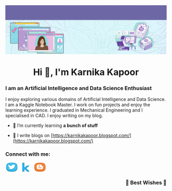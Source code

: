<a href="https://github.com/KarnikaKapoor/">
  <img align="center"    src="https://github.com/KarnikaKapoor/karnikakapoor/blob/main/Pink%20and%20Purple%20Floral%20Patterned%20General%20Linkedin%20Banner%20(1).gif?raw=true" />
</a>


<h1 align="center">Hi 👋, I'm Karnika Kapoor</h1>
<h3>I am an Artificial Intelligence and Data Science Enthusiast </h3>
I enjoy exploring various domains of Artificial Intelligence and Data Science. I am a Kaggle Notebook Master. I work on fun projects and enjoy the learning experience. I graduated in Mechanical Engineering and I specialised in CAD. I enjoy writing on my blog. 

- 🌱 I’m currently learning **a bunch of stuff**

- 📝 I write blogs on [https://karnikakapoor.blogspot.com/](https://karnikakapoor.blogspot.com/)

<h3 align="left">Connect with me:</h3>
<p align="left">
<a href="https://twitter.com/karnikakapoor" target="blank"><img align="center" src="https://github.com/KarnikaKapoor/karnikakapoor/blob/main/icons/185559_twitter_icon.png?raw=true" alt="karnikakapoor" height="30" width="40" /></a>
<a href="https://kaggle.com/@karnikakapoor" target="blank"><img align="center" src="https://github.com/KarnikaKapoor/karnikakapoor/blob/main/icons/4519136_kaggle_icon.png?raw=true" alt="@karnikakapoor" height="30" width="40" /></a>
<a href="/https://karnikakapoor.blogspot.com/" target="blank"><img align="center" src="https://github.com/KarnikaKapoor/karnikakapoor/blob/main/icons/185577_blogger_icon.png?raw=true" alt="https://karnikakapoor.blogspot.com/" height="30" width="40" /></a>
</p>


<h3 align="right">🌈 Best Wishes 🌈</h3>
